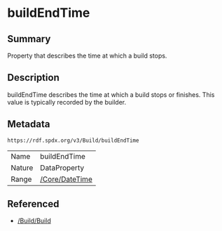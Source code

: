 <!-- Automatically generated by spec-parser v2.0.0 on 2024-01-26T22:18:46.241893+00:00 -->
<!-- SPDX-License-Identifier: Community-Spec-1.0 -->

# buildEndTime

## Summary

Property that describes the time at which a build stops.


## Description

buildEndTime describes the time at which a build stops or finishes. This value is typically recorded by the builder.


## Metadata

`https://rdf.spdx.org/v3/Build/buildEndTime`


| | |
|---|---|
| Name | buildEndTime |
| Nature | DataProperty |
| Range | [/Core/DateTime](../../Core/Classes/DateTime.md) |




## Referenced

- [/Build/Build](../../Build/Classes/Build.md)

